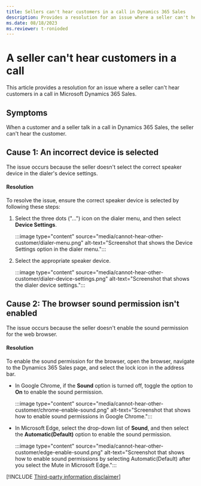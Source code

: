 ```yaml
---
title: Sellers can't hear customers in a call in Dynamics 365 Sales
description: Provides a resolution for an issue where a seller can't hear customers in a call in Microsoft Dynamics 365 Sales.
ms.date: 08/18/2023
ms.reviewer: t-ronioded
---
```

# A seller can't hear customers in a call

This article provides a resolution for an issue where a seller can't hear customers in a call in Microsoft Dynamics 365 Sales.

## Symptoms

When a customer and a seller talk in a call in Dynamics 365 Sales, the seller can't hear the customer.

## Cause 1: An incorrect device is selected

The issue occurs because the seller doesn't select the correct speaker device in the dialer's device settings.

#### Resolution

To resolve the issue, ensure the correct speaker device is selected by following these steps:

1. Select the three dots ("...") icon on the dialer menu, and then select **Device Settings**.

   :::image type="content" source="media/cannot-hear-other-customer/dialer-menu.png" alt-text="Screenshot that shows the Device Settings option in the dialer menu.":::

2. Select the appropriate speaker device.

   :::image type="content" source="media/cannot-hear-other-customer/dialer-device-settings.png" alt-text="Screenshot that shows the dialer device settings.":::

## Cause 2: The browser sound permission isn't enabled

The issue occurs because the seller doesn't enable the sound permission for the web browser.

#### Resolution

To enable the sound permission for the browser, open the browser, navigate to the Dynamics 365 Sales page, and select the lock icon in the address bar.

- In Google Chrome, if the **Sound** option is turned off, toggle the option to **On** to enable the sound permission.

  :::image type="content" source="media/cannot-hear-other-customer/chrome-enable-sound.png" alt-text="Screenshot that shows how to enable sound permissions in Google Chrome.":::

- In Microsoft Edge, select the drop-down list of **Sound**, and then select the **Automatic(Default)** option to enable the sound permission.

  :::image type="content" source="media/cannot-hear-other-customer/edge-enable-sound.png" alt-text="Screenshot that shows how to enable sound permissions by selecting Automatic(Default) after you select the Mute in Microsoft Edge.":::

[!INCLUDE [Third-party information disclaimer](../../includes/third-party-disclaimer.md)]